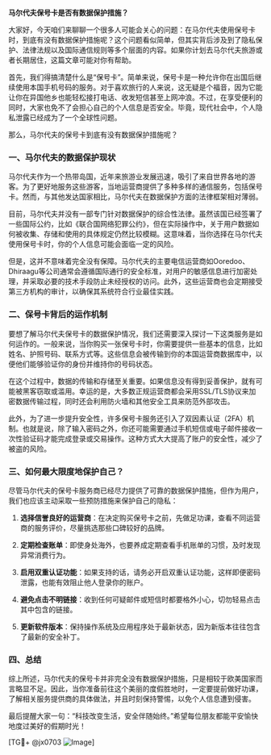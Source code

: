 **马尔代夫保号卡是否有数据保护措施？**

大家好，今天咱们来聊聊一个很多人可能会关心的问题：在马尔代夫使用保号卡时，到底有没有数据保护措施呢？这个问题看似简单，但其实背后涉及到了隐私保护、法律法规以及国际通信规则等多个层面的内容。如果你计划去马尔代夫旅游或者长期居住，这篇文章可能对你有帮助。

首先，我们得搞清楚什么是“保号卡”。简单来说，保号卡是一种允许你在出国后继续使用本国手机号码的服务。对于喜欢旅行的人来说，这无疑是个福音，因为它能让你在异国他乡也能轻松接打电话、收发短信甚至上网冲浪。不过，在享受便利的同时，大家也免不了会担心自己的个人信息是否安全。毕竟，现代社会中，个人隐私泄露已经成为了一个全球性问题。

那么，马尔代夫的保号卡到底有没有数据保护措施呢？

### 一、马尔代夫的数据保护现状

马尔代夫作为一个热带岛国，近年来旅游业发展迅速，吸引了来自世界各地的游客。为了更好地服务这些游客，当地运营商提供了多种多样的通信服务，包括保号卡。然而，与其他发达国家相比，马尔代夫在数据保护方面的法律框架相对薄弱。

目前，马尔代夫并没有一部专门针对数据保护的综合性法律。虽然该国已经签署了一些国际公约，比如《联合国网络犯罪公约》，但在实际操作中，关于用户数据如何被收集、存储和使用的具体规定仍然比较模糊。这意味着，当你选择在马尔代夫使用保号卡时，你的个人信息可能会面临一定的风险。

但是，这并不意味着完全没有保障。马尔代夫的主要电信运营商如Ooredoo、Dhiraagu等公司通常会遵循国际通行的安全标准，对用户的敏感信息进行加密处理，并采取必要的技术手段防止未经授权的访问。此外，这些运营商也会定期接受第三方机构的审计，以确保其系统符合行业最佳实践。

### 二、保号卡背后的运作机制

要想了解马尔代夫保号卡的数据保护情况，我们还需要深入探讨一下这类服务是如何运作的。一般来说，当你购买一张保号卡时，你需要提供一些基本的信息，比如姓名、护照号码、联系方式等。这些信息会被传输到你的本国运营商数据库中，以便他们能够验证你的身份并维持你的号码状态。

在这个过程中，数据的传输和存储至关重要。如果信息没有得到妥善保护，就有可能被黑客窃取或滥用。幸运的是，大多数正规运营商都会采用SSL/TLS协议来加密数据传输过程，同时还会利用防火墙和其他安全工具来防范外部攻击。

此外，为了进一步提升安全性，许多保号卡服务还引入了双因素认证（2FA）机制。也就是说，除了输入密码之外，你还可能需要通过手机短信或电子邮件接收一次性验证码才能完成登录或交易操作。这种方式大大提高了账户的安全性，减少了被盗的风险。

### 三、如何最大限度地保护自己？

尽管马尔代夫的保号卡服务商已经尽力提供了可靠的数据保护措施，但作为用户，我们也应该主动采取一些预防措施来保护自己的隐私：

1. **选择信誉良好的运营商**：在决定购买保号卡之前，先做足功课，查看不同运营商的服务评价，尽量挑选那些口碑较好的品牌。
   
2. **定期检查账单**：即使身处海外，也要养成定期查看手机账单的习惯，及时发现异常消费行为。

3. **启用双重认证功能**：如果支持的话，请务必开启双重认证功能，这样即便密码泄露，也能有效阻止他人登录你的账户。

4. **避免点击不明链接**：收到任何可疑邮件或短信时都要格外小心，切勿轻易点击其中包含的链接。

5. **更新软件版本**：保持操作系统及应用程序处于最新状态，因为新版本往往包含了最新的安全补丁。

### 四、总结

综上所述，马尔代夫的保号卡并非完全没有数据保护措施，只是相较于欧美国家而言略显不足。因此，当你准备前往这个美丽的度假胜地时，一定要提前做好功课，了解相关服务提供商的具体做法，并且时刻保持警惕，以免个人信息遭到侵害。

最后提醒大家一句：“科技改变生活，安全伴随始终。”希望每位朋友都能平安愉快地度过美好的假期时光！

[TG💪+ @jx0703 ![Image](https://github.com/user-attachments/assets/dbca1d08-cadb-493c-b0ec-ad6f7a83f270)]